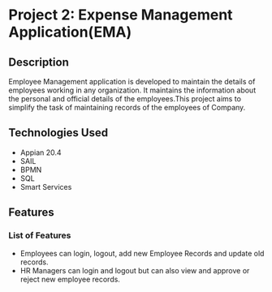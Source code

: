 # Project 2: Expense Management Application(EMA)

## Description
Employee Management application is developed to maintain the details of employees working in any organization. It maintains the information about the personal and official details of the employees.This project aims to simplify the task of maintaining records of the employees of Company.

## Technologies Used
- Appian 20.4
- SAIL
- BPMN
- SQL
- Smart Services

## Features
### List of Features
- Employees can login, logout, add new Employee Records and update old records.
- HR Managers can login and logout but can also view and approve or reject new employee records.